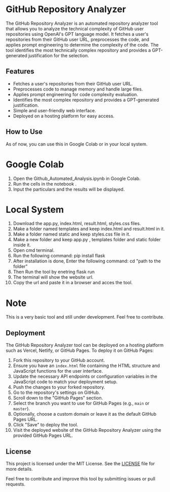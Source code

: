 # GitHub Repository Analyzer

The GitHub Repository Analyzer is an automated repository analyzer tool that allows you to analyze the technical complexity of GitHub user repositories using OpenAI's GPT language model. It fetches a user's repositories from their GitHub user URL, preprocesses the code, and applies prompt engineering to determine the complexity of the code. The tool identifies the most technically complex repository and provides a GPT-generated justification for the selection.

## Features

- Fetches a user's repositories from their GitHub user URL.
- Preprocesses code to manage memory and handle large files.
- Applies prompt engineering for code complexity evaluation.
- Identifies the most complex repository and provides a GPT-generated justification.
- Simple and user-friendly web interface.
- Deployed on a hosting platform for easy access.

## How to Use

As of now, you can use this in Google Colab or in your local system.

# Google Colab
1. Open the Github_Automated_Analysis.ipynb in Google Colab.
2. Run the cells in the notebook .
3. Input the particulars and the results will be displayed.

# Local System
1. Download the app.py, index.html, result.html, styles.css files.
2. Make a folder named templates and keep index.html and result.html in it.
3. Make a folder named static and keep styles.css file in it.
4. Make a new folder and keep app.py , templates folder and static folder inside it.
5. Open cmd terminal.
6. Run the following command:
    pip install flask
7. After installation is done, Enter the following command:
    cd "path to the folder"
8. Then Run the tool by enetring
     flask run
9. The terminal will show the website url.
10. Copy the url and paste it in a browser and acces the tool.

# Note 

This is a very basic tool and still under development. Feel free to contribute.

## Deployment

The GitHub Repository Analyzer tool can be deployed on a hosting platform such as Vercel, Netlify, or GitHub Pages. To deploy it on GitHub Pages:

1. Fork this repository to your GitHub account.
2. Ensure you have an `index.html` file containing the HTML structure and JavaScript functions for the user interface.
3. Update the necessary API endpoints or configuration variables in the JavaScript code to match your deployment setup.
4. Push the changes to your forked repository.
5. Go to the repository's settings on GitHub.
6. Scroll down to the "GitHub Pages" section.
7. Select the branch you want to use for GitHub Pages (e.g., `main` or `master`).
8. Optionally, choose a custom domain or leave it as the default GitHub Pages URL.
9. Click "Save" to deploy the tool.
10. Visit the deployed website of the GitHub Repository Analyzer using the provided GitHub Pages URL.

## License

This project is licensed under the MIT License. See the [LICENSE](LICENSE) file for more details.

Feel free to contribute and improve this tool by submitting issues or pull requests.
